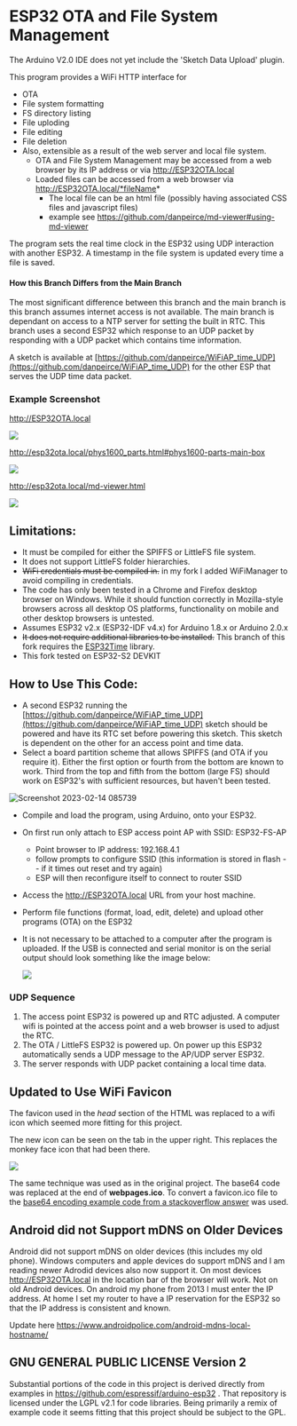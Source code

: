 # ESP32 OTA and File System Management

The Arduino V2.0 IDE does not yet include the 'Sketch Data Upload' plugin.

This program provides a WiFi HTTP interface for

* OTA
* File system formatting
* FS directory listing
* File uploding
* File editing
* File deletion
* Also, extensible as a result of the web server and local file system.
    * OTA and File System Management may be accessed from a web browser by its IP address or via http://ESP32OTA.local
    * Loaded files can be accessed from a web browser via http://ESP32OTA.local/*fileName*
	    * The local file can be an html file (possibly having associated CSS files and javascript files)
        * example see https://github.com/danpeirce/md-viewer#using-md-viewer		

The program sets the real time clock in the ESP32 using UDP interaction with another ESP32. A timestamp in the file system is updated every time a file is saved. 

#### How this Branch Differs from the Main Branch

The most significant difference between this branch and the main branch is this branch assumes internet access is not available. The main branch is dependant on 
access to a NTP server for setting the built in RTC. This branch uses a second ESP32 which response to an UDP packet by responding with a UDP packet which contains
time information. 

A sketch is available at [https://github.com/danpeirce/WiFiAP_time_UDP](https://github.com/danpeirce/WiFiAP_time_UDP) for the other ESP that serves the UDP
time data packet.

### Example Screenshot

http://ESP32OTA.local

![](img/screenshot_w_timestamp.png)

http://esp32ota.local/phys1600_parts.html#phys1600-parts-main-box

![](img/screenshot_phys1600_parts.png)

http://esp32ota.local/md-viewer.html

![](img/screenshot_md-viewer.png)

## Limitations:

* It must be compiled for either the SPIFFS or LittleFS file system. 
* It does not support LittleFS folder hierarchies.
* ~~WiFi credentials must be compiled in.~~ in my fork I added WiFiManager to avoid compiling in credentials.
* The code has only been tested in a Chrome and Firefox desktop browser on Windows. While it should function correctly in Mozilla-style browsers across 
  all desktop OS platforms, functionality on mobile and other desktop browsers is untested.
* Assumes ESP32 v2.x (ESP32-IDF v4.x) for Arduino 1.8.x or Arduino 2.0.x 
* ~~It does not require additional libraries to be installed.~~ This branch of this fork requires the [ESP32Time](https://github.com/fbiego/ESP32Time) library.
* This fork tested on ESP32-S2 DEVKIT 


## How to Use This Code:

* A second ESP32 running the [https://github.com/danpeirce/WiFiAP_time_UDP](https://github.com/danpeirce/WiFiAP_time_UDP) sketch should be 
  powered and have its RTC set before powering this sketch. This sketch is dependent on the other for an access point and time data.
* Select a board partition scheme that allows SPIFFS (and OTA if you require it). Either the first option or fourth from the bottom are known to 
  work. Third from the top and fifth from the bottom (large FS) should work on ESP32's with sufficient resources, but haven't been tested.

![Screenshot 2023-02-14 085739](https://user-images.githubusercontent.com/14856369/218584574-e9b7bc12-1cc5-4a47-a1dc-c944b132fa9f.png)

* Compile and load the program, using Arduino,  onto your ESP32. 
* On first run only attach to ESP access point AP with SSID:  ESP32-FS-AP
    * Point browser to IP address: 192.168.4.1
	* follow prompts to configure SSID (this information is stored in flash -- if it times out reset and try again)
	* ESP will then reconfigure itself to connect to router SSID
* Access the http://ESP32OTA.local URL from your host machine.
* Perform file functions (format, load, edit, delete) and upload other programs (OTA) on the ESP32
* It is not necessary to be attached to a computer after the program is uploaded. If the USB is connected and serial monitor is on
  the serial output should look something like the image below: 
  
  ![](img/UDP_time_data.png)
  
### UDP Sequence

1. The access point ESP32 is powered up and RTC adjusted. A computer wifi is pointed at the access point and a web browser is used to adjust the RTC. 
2. The OTA / LittleFS ESP32 is powered up. On power up this ESP32 automatically sends a UDP message to the AP/UDP server ESP32.
3. The server responds with  UDP packet containing a local time data.

## Updated to Use WiFi Favicon

The favicon used in the *head* section of the HTML was replaced to a wifi icon which seemed more fitting for this project.

The new icon can be seen on the tab in the upper right. This replaces the monkey face icon that had been there.

![](img/favicon-wifi.png)

The same technique was used as in the original project. The base64 code was replaced at the end of **webpages.ico**. To convert a favicon.ico file to 
the [base64 encoding example code from a stackoverflow answer](https://stackoverflow.com/questions/6150289/how-can-i-convert-an-image-into-base64-string-using-javascript#56180766) was used.

## Android did not Support mDNS on Older Devices

Android did not support mDNS on older devices (this includes my old phone). Windows computers and apple devices do support mDNS and I am reading newer Adrodid devices also now support it. On most devices http://ESP32OTA.local in the 
location bar of the browser will work. Not on old Android devices. On android my phone from 2013 I must enter the IP address. At home I set my router
to have a IP reservation for the ESP32 so that the IP address is consistent and known.

Update here https://www.androidpolice.com/android-mdns-local-hostname/

## GNU GENERAL PUBLIC LICENSE Version 2

Substantial portions of the code in this project is derived directly from examples in https://github.com/espressif/arduino-esp32 . That repository is licensed under 
the LGPL v2.1 for code libraries. Being primarily a remix of example code it seems fitting that this project should be subject to the GPL.


